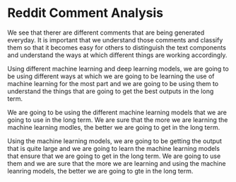 # Reddit Comment Analysis 

We see that therer are different comments that are being generated everyday. It is important that we understand those comments and classify them so that it becomes easy for others to distinguish the text components and understand the ways at which different things are working accordingly. 

Using different machine learning and deep learning models, we are going to be using different ways at which we are going to be learning the use of machine learning for the most part and we are going to be using them to understand the things that are going to get the best outputs in the long term. 

We are going to be using the different machine learning models that we are going to use in the long term. We are sure that the more we are learning the machine learning modles, the better we are going to get in the long term. 

Using the machine learning models, we are going to be getting the output that is quite large and we are going to learn the machine learning models that ensure that we are going to get in the long term. We are going to use them and we are sure that the more we are learning and using the machine leanring models, the better we are going to gte in the long term. 
